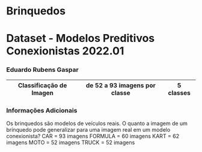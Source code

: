 # Brinquedos
# Dataset - Modelos Preditivos Conexionistas 2022.01

### Eduardo Rubens Gaspar

|Classificação de Imagen|de 52 a 93 imagens por classe|5 classes|
|--|--|--|


### Informações Adicionais
Os brinquedos são modelos de veículos reais.
O quanto a imagem de um brinquedo pode generalizar para uma imagem real em um modelo conexionista?
CAR     = 93 imagens
FORMULA = 60 imagens
KART    = 62 imagens
MOTO    = 52 imagens
TRUCK   = 52 imagens
  
